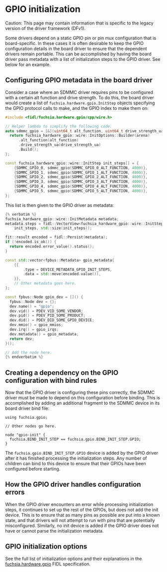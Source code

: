 # GPIO initialization

Caution: This page may contain information that is specific to the legacy
version of the driver framework (DFv1).

Some drivers depend on a static GPIO pin or pin mux configuration that is
board-specific. In these cases it is often desirable to keep the GPIO
configuration details in the board driver to ensure that the dependent drivers
remain portable. This can be accomplished by having the board driver pass
metadata with a list of initialization steps to the GPIO driver. See below for
an example.

## Configuring GPIO metadata in the board driver

Consider a case where an SDMMC driver requires pins to be configured with a
certain alt function and drive strength. To do this, the board driver would
create a list of `fuchsia.hardware.gpio.InitStep` objects specifying the GPIO
protocol calls to make, and the GPIO index to make them on:

```cpp
#include <fidl/fuchsia.hardware.gpio/cpp/wire.h>

// Helper lambda to simplify the following code.
auto sdmmc_gpio = [&](uint64_t alt_function, uint64_t drive_strength_ua) {
  return fuchsia_hardware_gpio::wire::InitOptions::Builder(arena)
      .alt_function(alt_function)
      .drive_strength_ua(drive_strength_ua)
      .Build();
};

const fuchsia_hardware_gpio::wire::InitStep init_steps[] = {
    {SDMMC_GPIO_0, sdmmc_gpio(SDMMC_GPIO_0_ALT_FUNCTION, 4000)},
    {SDMMC_GPIO_1, sdmmc_gpio(SDMMC_GPIO_1_ALT_FUNCTION, 4000)},
    {SDMMC_GPIO_2, sdmmc_gpio(SDMMC_GPIO_2_ALT_FUNCTION, 4000)},
    {SDMMC_GPIO_3, sdmmc_gpio(SDMMC_GPIO_3_ALT_FUNCTION, 4000)},
    {SDMMC_GPIO_4, sdmmc_gpio(SDMMC_GPIO_4_ALT_FUNCTION, 4000)},
    {SDMMC_GPIO_5, sdmmc_gpio(SDMMC_GPIO_5_ALT_FUNCTION, 4000)},
};
```

This list is then given to the GPIO driver as metadata:

```cpp
{% verbatim %}
fuchsia_hardware_gpio::wire::InitMetadata metadata;
metadata.steps = fidl::VectorView<fuchsia_hardware_gpio::wire::InitStep>::FromExternal(
    init_steps, std::size(init_steps));

fit::result encoded = fidl::Persist(metadata);
if (!encoded.is_ok()) {
  return encoded.error_value().status();
}

const std::vector<fpbus::Metadata> gpio_metadata{
    {{
        .type = DEVICE_METADATA_GPIO_INIT_STEPS,
        .data = std::move(encoded.value()),
    }},
    // Other metadata goes here.
};

const fpbus::Node gpio_dev = []() {
  fpbus::Node dev = {};
  dev.name() = "gpio";
  dev.vid() = PDEV_VID_SOME_VENDOR;
  dev.pid() = PDEV_PID_SOME_PRODUCT;
  dev.did() = PDEV_DID_SOME_GPIO_DEVICE;
  dev.mmio() = gpio_mmios;
  dev.irq() = gpio_irqs;
  dev.metadata() = gpio_metadata;
  return dev;
}();

// Add the node here.
{% endverbatim %}
```

## Creating a dependency on the GPIO configuration with bind rules

Now that the GPIO driver is configuring these pins correctly, the SDMMC driver
must be made to depend on this configuration before binding. This is
accomplished by adding an additional fragment to the SDMMC device in its board
driver bind file:

```none
using fuchsia.gpio;

// Other nodes go here.

node "gpio-init" {
  fuchsia.BIND_INIT_STEP == fuchsia.gpio.BIND_INIT_STEP.GPIO;
}
```

The `fuchsia.gpio.BIND_INIT_STEP.GPIO` device is added by the GPIO driver after
it has finished processing the initialization steps. Any number of children can
bind to this device to ensure that their GPIOs have been configured before
starting.

## How the GPIO driver handles configuration errors

When the GPIO driver encounters an error while processing initialization steps,
it continues to set up the rest of the GPIOs, but does not add the init device.
This is to ensure that as many pins as possible are put into a known state, and
that drivers will not attempt to run with pins that are potentially
misconfigured. Similarly, no init device is added if the GPIO driver does not
have or cannot parse the initialization metadata.

## GPIO initialization options

See the full list of initialization options and their explanations in the
[fuchsia.hardware.gpio](/sdk/fidl/fuchsia.hardware.gpio/init.fidl) FIDL
specification.
